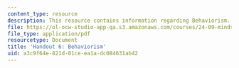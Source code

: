 ```yaml
---
content_type: resource
description: This resource contains information regarding Behaviorism.
file: https://ol-ocw-studio-app-qa.s3.amazonaws.com/courses/24-09-minds-and-machines-fall-2011/a3c9f64e821d01ceea1adc084631ab42_MIT24_09F11_behaviorism.pdf
file_type: application/pdf
resourcetype: Document
title: 'Handout 6: Behaviorism'
uid: a3c9f64e-821d-01ce-ea1a-dc084631ab42
---
```

